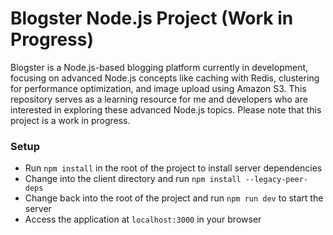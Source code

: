 # Blogster Node.js Project (Work in Progress)

Blogster is a Node.js-based blogging platform currently in development, focusing on advanced Node.js concepts 
like caching with Redis, clustering for performance optimization, and image upload using Amazon S3. 
This repository serves as a learning resource for me and developers who are interested in exploring these advanced Node.js topics.
Please note that this project is a work in progress.

### Setup

- Run `npm install` in the root of the project to install server dependencies
- Change into the client directory and run `npm install --legacy-peer-deps`
- Change back into the root of the project and run `npm run dev` to start the server
- Access the application at `localhost:3000` in your browser
